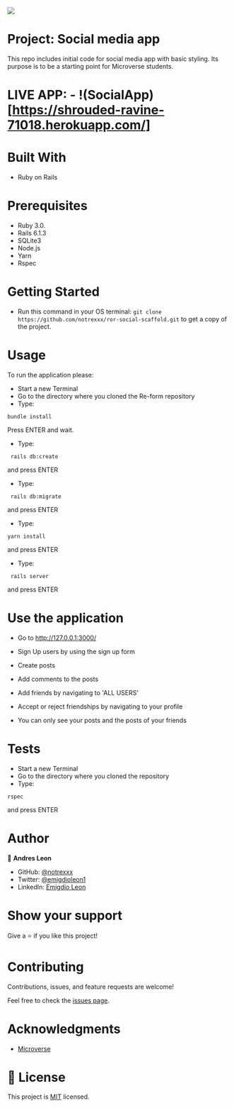 
![](https://img.shields.io/badge/Microverse-blueviolet)


# Project: Social media app

This repo includes initial code for social media app with basic styling. Its purpose is to be a starting point for Microverse students.


# LIVE APP: - !(SocialApp)[https://shrouded-ravine-71018.herokuapp.com/]


# Built With

- Ruby on Rails

# Prerequisites

- Ruby 3.0.
- Rails 6.1.3
- SQLite3
- Node.js
- Yarn
- Rspec

# Getting Started

- Run this command in your OS terminal: `git clone https://github.com/notrexxx/ror-social-scaffold.git` to get a copy of the project. 

# Usage
To run the application please:

- Start a new Terminal 
- Go to the directory where you cloned the Re-form repository
- Type:
```
bundle install
```
Press ENTER and wait.

- Type:
```
 rails db:create
```
and press ENTER
- Type:
```
 rails db:migrate
```
and press ENTER
- Type:
```
yarn install
```
and press ENTER
- Type:
```
 rails server
```
and press ENTER

# Use the application

- Go to http://127.0.0.1:3000/

- Sign Up users by using the sign up form
- Create posts
- Add comments to the posts
- Add friends by navigating to 'ALL USERS'
- Accept or reject friendships by navigating to your profile
- You can only see your posts and the posts of your friends

# Tests

- Start a new Terminal 
- Go to the directory where you cloned the repository
- Type:
```
rspec
```
and press ENTER

# Author

👤 **Andres Leon**

- GitHub: [@notrexxx](https://github.com/notrexxx)
- Twitter: [@emigdioleon1](https://twitter.com/emigdioleon1)
- LinkedIn: [Emigdio Leon](https://linkedin.com/emigdio-leon-689109195)

# Show your support

Give a ⭐️ if you like this project!

# Contributing

Contributions, issues, and feature requests are welcome!

Feel free to check the [issues page](https://github.com/notrexxx/ror-social-scaffold/issues).

# Acknowledgments

- [Microverse](https://microverse.org)

# 📝 License

This project is [MIT](./LICENSE) licensed.
